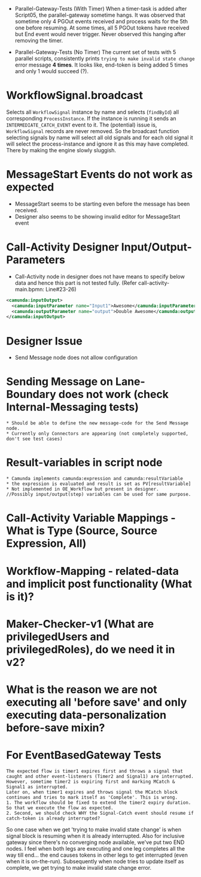 * Parallel-Gateway-Tests (With Timer)
  When a timer-task is added after Script05, the parallel-gateway sometime hangs.
  It was observed that sometime only 4 PGOut events received and process waits 
  for the 5th one before resuming.
  At some times, all 5 PGOut tokens have received but End event would never trigger.
  Never observed this hanging after removing the timer.

* Parallel-Gateway-Tests (No Timer)
  The current set of tests with 5 parallel scripts, consistently prints 
  `trying to make invalid state change` error message **4 times**. It looks like,
  end-token is being added 5 times and only 1 would succeed (?).

# WorkflowSignal.broadcast
  Selects all `WorkflowSignal` instance by name and selects (`findById`) all corresponding `ProcessInstance`. If the instance is running it sends an `INTERMEDIATE_CATCH_EVENT` event to it.
  The (potential) issue is, `WorkflowSignal` records are never removed. So the broadcast function selecting signals by name will select all old signals and for each old signal it will select the process-instance and ignore it as this may have completed. There by making the engine slowly sluggish.

# MessageStart Events do not work as expected
  * MessageStart seems to be starting even before the message has been received.
  * Designer also seems to be showing invalid editor for MessageStart event

# Call-Activity Designer Input/Output-Parameters
  * Call-Activity node in designer does not have means to specify below data and hence this part is not tested fully. (Refer call-activity-main.bpmn: Line#23-26)
  ``` xml
  <camunda:inputOutput>
    <camunda:inputParameter name="Input1">Awesome</camunda:inputParameter>
    <camunda:outputParameter name="output">Double Awesome</camunda:outputParameter>
  </camunda:inputOutput>
  ```

  # Designer Issue
   * Send Message node does not allow configuration
  
  # Sending Message on Lane-Boundary does not work (check Internal-Messaging tests)
    * Should be able to define the new message-code for the Send Message node.
    * Currently only Connectors are appearing (not completely supported, don't see test cases)

  # Result-variables in script node
    * Camunda implements camunda:expression and camunda:resultVariable
    * the expression is evaluated and result is set as PV[resultVariable]
    * Not implemented in OE_Workflow but present in designer.
    //Possibly input/output(step) variables can be used for same purpose.

  # Call-Activity Variable Mappings - What is Type (Source, Source Expression, All)

  # Workflow-Mapping - related-data and implicit post functionality (What is it)?

  # Maker-Checker-v1 (What are privilegedUsers and privilegedRoles), do we need it in v2?

  # What is the reason we are not executing all 'before save' and only executing data-personalization before-save mixin?

  # For EventBasedGateway Tests
    The expected flow is timer1 expires first and throws a signal that caught and other event-listeners (Timer2 and Signal1) are interrupted.
    However, sometime timer2 is expiring first and marking MCatch & Signal1 as interrupted. 
    Later on, when timer1 expires and throws signal the MCatch block continues and tries to mark itself as 'Complete'. This is wrong.
    1. The workflow should be fixed to extend the timer2 expiry duration. So that we execute the flow as expected.
    2. Second, we should check WHY the Signal-Catch event should resume if catch-token is already interrupted?

So one case when we get 'trying to make invalid state change' is when signal block is resuming when it is already interrupted.
Also for inclusive gateway since there's no converging node available, we've put two END nodes. I feel when both legs are executing and one leg completes all the way till end... the end causes tokens in other legs to get interrupted (even when it is on-the-run). Subsequently when node tries to update itself as complete, we get trying to make invalid state change error.
